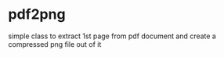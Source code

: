 pdf2png
=======

simple class to extract 1st page from pdf document and create a compressed png file out of it
